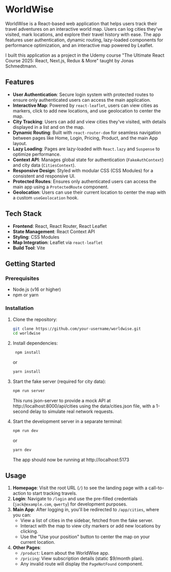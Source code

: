# WorldWise

WorldWise is a React-based web application that helps users track their travel adventures on an interactive world map. Users can log cities they've visited, mark locations, and explore their travel history with ease. The app features user authentication, dynamic routing, lazy-loaded components for performance optimization, and an interactive map powered by Leaflet.

I built this application as a project in the Udemy course "The Ultimate React Course 2025: React, Next.js, Redux & More" taught by Jonas Schmedtmann.

## Features

- **User Authentication**: Secure login system with protected routes to ensure only authenticated users can access the main application.
- **Interactive Map**: Powered by `react-leaflet`, users can view cities as markers, click to add new locations, and use geolocation to center the map.
- **City Tracking**: Users can add and view cities they've visited, with details displayed in a list and on the map.
- **Dynamic Routing**: Built with `react-router-dom` for seamless navigation between pages like Home, Login, Pricing, Product, and the main App layout.
- **Lazy Loading**: Pages are lazy-loaded with `React.lazy` and `Suspense` to optimize performance.
- **Context API**: Manages global state for authentication (`FakeAuthContext`) and city data (`CitiesContext`).
- **Responsive Design**: Styled with modular CSS (CSS Modules) for a consistent and responsive UI.
- **Protected Routes**: Ensures only authenticated users can access the main app using a `ProtectedRoute` component.
- **Geolocation**: Users can use their current location to center the map with a custom `useGeolocation` hook.

## Tech Stack

- **Frontend**: React, React Router, React Leaflet
- **State Management**: React Context API
- **Styling**: CSS Modules
- **Map Integration**: Leaflet via `react-leaflet`
- **Build Tool**: Vite

## Getting Started

### Prerequisites

- Node.js (v16 or higher)
- npm or yarn

### Installation

1. Clone the repository:

   ```bash
   git clone https://github.com/your-username/worldwise.git
   cd worldwise
   ```

2. Install dependencies:

   ```bash
    npm install
   ```

   or

   ```bash
   yarn install
   ```

3. Start the fake server (required for city data):

   ```bash
   npm run server
   ```

   This runs json-server to provide a mock API at http://localhost:8000/api/cities using the data/cities.json file, with a 1-second delay to simulate real network requests.

4. Start the development server in a separate terminal:
   ```bash
   npm run dev
   ```
   or
   ```bash
   yarn dev
   ```
   The app should now be running at http://localhost:5173

## Usage

1. **Homepage**: Visit the root URL (`/`) to see the landing page with a call-to-action to start tracking travels.
2. **Login**: Navigate to `/login` and use the pre-filled credentials (`jack@example.com`, `qwerty`) for development purposes.
3. **Main App**: After logging in, you'll be redirected to `/app/cities`, where you can:
   - View a list of cities in the sidebar, fetched from the fake server.
   - Interact with the map to view city markers or add new locations by clicking.
   - Use the "Use your position" button to center the map on your current location.
4. **Other Pages**:
   - `/product`: Learn about the WorldWise app.
   - `/pricing`: View subscription details (static $9/month plan).
   - Any invalid route will display the `PageNotFound` component.
